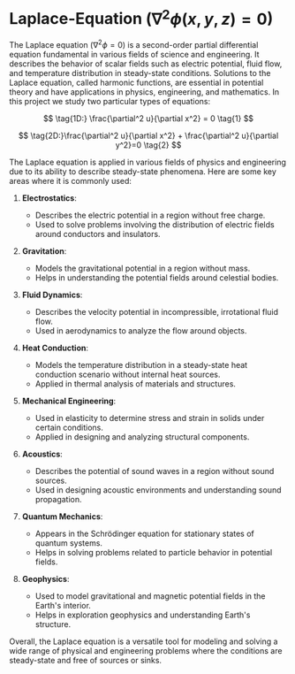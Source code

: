 # Laplace-Equation ($\nabla^2 \phi(x,y,z) = 0$)

The Laplace equation ($\nabla^2 \phi = 0$) is a second-order partial differential equation fundamental in various fields of science and engineering. It describes the behavior of scalar fields such as electric potential, fluid flow, and temperature distribution in steady-state conditions. Solutions to the Laplace equation, called harmonic functions, are essential in potential theory and have applications in physics, engineering, and mathematics. In this project we study two particular types of equations:

$$
\tag{1D:} \frac{\partial^2 u}{\partial x^2} = 0 \tag{1}
$$

$$
\tag{2D:}\frac{\partial^2 u}{\partial x^2} + \frac{\partial^2 u}{\partial y^2}=0 \tag{2}
$$

The Laplace equation is applied in various fields of physics and engineering due to its ability to describe steady-state phenomena. Here are some key areas where it is commonly used:

1. **Electrostatics**:
   - Describes the electric potential in a region without free charge.
   - Used to solve problems involving the distribution of electric fields around conductors and insulators.

2. **Gravitation**:
   - Models the gravitational potential in a region without mass.
   - Helps in understanding the potential fields around celestial bodies.

3. **Fluid Dynamics**:
   - Describes the velocity potential in incompressible, irrotational fluid flow.
   - Used in aerodynamics to analyze the flow around objects.

4. **Heat Conduction**:
   - Models the temperature distribution in a steady-state heat conduction scenario without internal heat sources.
   - Applied in thermal analysis of materials and structures.

5. **Mechanical Engineering**:
   - Used in elasticity to determine stress and strain in solids under certain conditions.
   - Applied in designing and analyzing structural components.

6. **Acoustics**:
   - Describes the potential of sound waves in a region without sound sources.
   - Used in designing acoustic environments and understanding sound propagation.

7. **Quantum Mechanics**:
   - Appears in the Schrödinger equation for stationary states of quantum systems.
   - Helps in solving problems related to particle behavior in potential fields.

8. **Geophysics**:
   - Used to model gravitational and magnetic potential fields in the Earth's interior.
   - Helps in exploration geophysics and understanding Earth's structure.

Overall, the Laplace equation is a versatile tool for modeling and solving a wide range of physical and engineering problems where the conditions are steady-state and free of sources or sinks.
